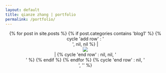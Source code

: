 ```yaml
---
layout: default
title: qianze zhang | portfolio
permalink: /portfolio/
---
```

<center>
<div class="home">
{% for post in site.posts %}
   {% if post.categories contains 'blog1' %}
    {% cycle 'add row' : '<div class="row">', nil, nil %}
        |<div class="col-sm-4">
            <div class="preview-panel">
                <a href="{{ post.url | prepend: site.baseurl }}">
                    <img src="{{ post.preview | prepend: site.baseurl }}">
                </a>
           </div>
        </div>|
{% cycle 'end row' : nil, nil, '</div>' %}
  {% endif %}
{% endfor %}
{% cycle 'end row' : nil, '</div>', '</div>' %}

</center>
